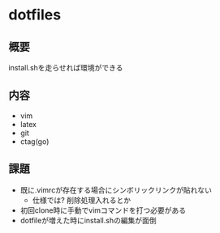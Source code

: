 # dotfiles

## 概要
install.shを走らせれば環境ができる

## 内容
- vim
- latex
- git
- ctag(go)

## 課題
- 既に.vimrcが存在する場合にシンボリックリンクが貼れない
  - 仕様では? 削除処理入れるとか
- 初回clone時に手動でvimコマンドを打つ必要がある
- dotfileが増えた時にinstall.shの編集が面倒
